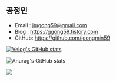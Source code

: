 ## 공정민
- Email : jmgong59@gmail.com
- Blog : https://ggong59.tistory.com
- GitHub: https://github.com/jeongmin59

[![Velog's GitHub stats](https://velog-readme-stats.vercel.app/api?name=jmgong59)](https://velog.io/@jmgong59)

![Anurag's GitHub stats](https://github-readme-stats.vercel.app/api?username=jeongmin59&show_icons=true&theme=onedark)

<img src="http://mazandi.herokuapp.com/api?handle=jmgong59&theme=cold"/>
